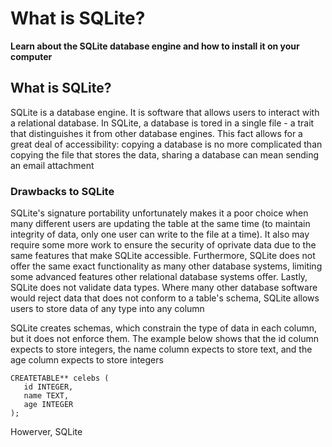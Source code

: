 # What is SQLite?

**Learn about the SQLite database engine and how to install it on your computer**

## What is SQLite?

SQLite is a database engine. It is software that allows users to interact with a relational database. In SQLite, a database is tored in a single file - a trait that distinguishes it from other database engines. This fact allows for a great deal of accessibility: copying a database is no more complicated than copying the file that stores the data, sharing a database can mean sending an email attachment

### Drawbacks to SQLite

SQLite's signature portability unfortunately makes it a poor choice when many different users are updating the table at the same time (to maintain integrity of data, only one user can write to the file at a time). It also may require some more work to ensure the security of oprivate data due to the same features that make SQLite accessible. Furthermore, SQLite does not offer the same exact functionality as many other database systems, limiting some advanced features other relational database systems offer. Lastly, SQLite does not validate data types. Where many other database software would reject data that does not conform to a table's schema, SQLite allows users to store data of any type into any column

SQLite creates schemas, which constrain the type of data in each column, but it does not enforce them. The example below shows that the id column expects to store integers, the name column expects to store text, and the age column expects to store integers

```
CREATETABLE** celebs (
   id INTEGER,
   name TEXT,
   age INTEGER
);
```

Howerver, SQLite

